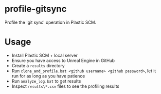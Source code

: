 # profile-gitsync

Profile the 'git sync' operation in Plastic SCM.

# Usage

- Install Plastic SCM + local server
- Ensure you have access to Unreal Engine in GitHub
- Create a `results` directory
- Run `clone_and_profile.bat <github username> <github password>`, let it run for as long as you have patience
- Run `analyze_log.bat` to get results
- Inspect `results\*.csv` files to see the profiling results
